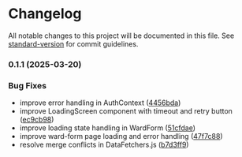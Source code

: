 # Changelog

All notable changes to this project will be documented in this file. See [standard-version](https://github.com/conventional-changelog/standard-version) for commit guidelines.

### 0.1.1 (2025-03-20)


### Bug Fixes

* improve error handling in AuthContext ([4456bda](https://github.com/Siriphan-Phakmi/Summary_of_Personnel_Ratio/commit/4456bda67646dcd07804bcc5d5184807fa8b9df7))
* improve LoadingScreen component with timeout and retry button ([ec9cb98](https://github.com/Siriphan-Phakmi/Summary_of_Personnel_Ratio/commit/ec9cb986893147690e673334cc7cc3fe06619d66))
* improve loading state handling in WardForm ([51cfdae](https://github.com/Siriphan-Phakmi/Summary_of_Personnel_Ratio/commit/51cfdae4fe2883fdb80e1161399cb7678043bdc9))
* improve ward-form page loading and error handling ([47f7c88](https://github.com/Siriphan-Phakmi/Summary_of_Personnel_Ratio/commit/47f7c887c00730db0f9cac8992341b7a1beeeb77))
* resolve merge conflicts in DataFetchers.js ([b7d3ff9](https://github.com/Siriphan-Phakmi/Summary_of_Personnel_Ratio/commit/b7d3ff99f606ab3748977890ffad3476dd4527c3))
